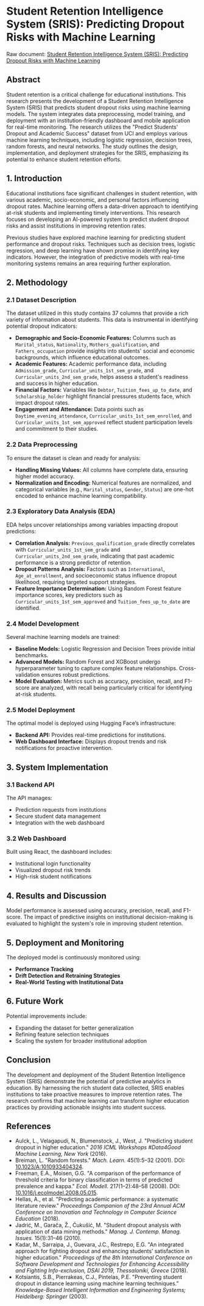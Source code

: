 # Student Retention Intelligence System (SRIS): Predicting Dropout Risks with Machine Learning

Raw document: [Student Retention Intelligence System (SRIS): Predicting Dropout Risks with Machine Learning](https://docs.google.com/document/d/1Ja-VYPhHkhs_D9gcfihoWDt361fU5Ud0/edit)

## Abstract  
Student retention is a critical challenge for educational institutions. This research presents the development of a Student Retention Intelligence System (SRIS) that predicts student dropout risks using machine learning models. The system integrates data preprocessing, model training, and deployment with an institution-friendly dashboard and mobile application for real-time monitoring. The research utilizes the "Predict Students' Dropout and Academic Success" dataset from UCI and employs various machine learning techniques, including logistic regression, decision trees, random forests, and neural networks. The study outlines the design, implementation, and deployment strategies for the SRIS, emphasizing its potential to enhance student retention efforts.

## 1. Introduction  
Educational institutions face significant challenges in student retention, with various academic, socio-economic, and personal factors influencing dropout rates. Machine learning offers a data-driven approach to identifying at-risk students and implementing timely interventions. This research focuses on developing an AI-powered system to predict student dropout risks and assist institutions in improving retention rates.

Previous studies have explored machine learning for predicting student performance and dropout risks. Techniques such as decision trees, logistic regression, and deep learning have shown promise in identifying key indicators. However, the integration of predictive models with real-time monitoring systems remains an area requiring further exploration.

## 2. Methodology  

### 2.1 Dataset Description  
The dataset utilized in this study contains 37 columns that provide a rich variety of information about students. This data is instrumental in identifying potential dropout indicators:

- **Demographic and Socio-Economic Features:** Columns such as `Marital_status`, `Nationality`, `Mothers_qualification`, and `Fathers_occupation` provide insights into students' social and economic backgrounds, which influence educational outcomes.
- **Academic Features:** Academic performance data, including `Admission_grade`, `Curricular_units_1st_sem_grade`, and `Curricular_units_2nd_sem_grade`, helps assess a student's readiness and success in higher education.
- **Financial Factors:** Variables like `Debtor`, `Tuition_fees_up_to_date`, and `Scholarship_holder` highlight financial pressures students face, which impact dropout rates.
- **Engagement and Attendance:** Data points such as `Daytime_evening_attendance`, `Curricular_units_1st_sem_enrolled`, and `Curricular_units_1st_sem_approved` reflect student participation levels and commitment to their studies.

### 2.2 Data Preprocessing  
To ensure the dataset is clean and ready for analysis:

- **Handling Missing Values:** All columns have complete data, ensuring higher model accuracy.
- **Normalization and Encoding:** Numerical features are normalized, and categorical variables (e.g., `Marital_status`, `Gender`, `Status`) are one-hot encoded to enhance machine learning compatibility.

### 2.3 Exploratory Data Analysis (EDA)  
EDA helps uncover relationships among variables impacting dropout predictions:

- **Correlation Analysis:** `Previous_qualification_grade` directly correlates with `Curricular_units_1st_sem_grade` and `Curricular_units_2nd_sem_grade`, indicating that past academic performance is a strong predictor of retention.
- **Dropout Patterns Analysis:** Factors such as `International`, `Age_at_enrollment`, and socioeconomic status influence dropout likelihood, requiring targeted support strategies.
- **Feature Importance Determination:** Using Random Forest feature importance scores, key predictors such as `Curricular_units_1st_sem_approved` and `Tuition_fees_up_to_date` are identified.

### 2.4 Model Development  

Several machine learning models are trained:

- **Baseline Models:** Logistic Regression and Decision Trees provide initial benchmarks.
- **Advanced Models:** Random Forest and XGBoost undergo hyperparameter tuning to capture complex feature relationships. Cross-validation ensures robust predictions.
- **Model Evaluation:** Metrics such as accuracy, precision, recall, and F1-score are analyzed, with recall being particularly critical for identifying at-risk students.

### 2.5 Model Deployment  
The optimal model is deployed using Hugging Face’s infrastructure:

- **Backend API:** Provides real-time predictions for institutions.
- **Web Dashboard Interface:** Displays dropout trends and risk notifications for proactive intervention.

## 3. System Implementation  

### 3.1 Backend API  
The API manages:
- Prediction requests from institutions
- Secure student data management
- Integration with the web dashboard

### 3.2 Web Dashboard  
Built using React, the dashboard includes:
- Institutional login functionality
- Visualized dropout risk trends
- High-risk student notifications

## 4. Results and Discussion  
Model performance is assessed using accuracy, precision, recall, and F1-score. The impact of predictive insights on institutional decision-making is evaluated to highlight the system's role in improving student retention.

## 5. Deployment and Monitoring  
The deployed model is continuously monitored using:

- **Performance Tracking**
- **Drift Detection and Retraining Strategies**
- **Real-World Testing with Institutional Data**

## 6. Future Work  
Potential improvements include:

- Expanding the dataset for better generalization
- Refining feature selection techniques
- Scaling the system for broader institutional adoption

## Conclusion  
The development and deployment of the Student Retention Intelligence System (SRIS) demonstrate the potential of predictive analytics in education. By harnessing the rich student data collected, SRIS enables institutions to take proactive measures to improve retention rates. The research confirms that machine learning can transform higher education practices by providing actionable insights into student success.

## References  

- Aulck, L., Velagapudi, N., Blumenstock, J., West, J. "Predicting student dropout in higher education." *2016 ICML Workshops #Data4Good Machine Learning, New York* (2016).
- Breiman, L. "Random forests." *Mach. Learn.* 45(1):5–32 (2001). DOI: [10.1023/A:1010933404324](https://doi.org/10.1023/A:1010933404324).
- Freeman, E.A., Moisen, G.G. "A comparison of the performance of threshold criteria for binary classification in terms of predicted prevalence and kappa." *Ecol. Modell.* 217(1–2):48–58 (2008). DOI: [10.1016/j.ecolmodel.2008.05.015](https://doi.org/10.1016/j.ecolmodel.2008.05.015).
- Hellas, A., et al. "Predicting academic performance: a systematic literature review." *Proceedings Companion of the 23rd Annual ACM Conference on Innovation and Technology in Computer Science Education* (2018).
- Jadrić, M., Garača, Ž., Ćukušić, M. "Student dropout analysis with application of data mining methods." *Manag. J. Contemp. Manag. Issues.* 15(1):31–46 (2010).
- Kadar, M., Sarraipa, J., Guevara, J.C., Restrepo, E.G. "An integrated approach for fighting dropout and enhancing students’ satisfaction in higher education." *Proceedings of the 8th International Conference on Software Development and Technologies for Enhancing Accessibility and Fighting Info-exclusion, DSAI 2019, Thessaloniki, Greece* (2018).
- Kotsiantis, S.B., Pierrakeas, C.J., Pintelas, P.E. "Preventing student dropout in distance learning using machine learning techniques." *Knowledge-Based Intelligent Information and Engineering Systems; Heidelberg: Springer* (2003).
